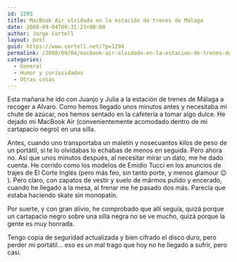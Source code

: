 ```yaml
---
id: 1293
title: MacBook Air olvidado en la estación de trenes de Málaga
date: 2008-09-04T00:31:23+00:00
author: Jorge Cortell
layout: post
guid: https://www.cortell.net/?p=1294
permalink: /2008/09/04/macbook-air-olvidado-en-la-estacion-de-trenes-de-malaga/
categories:
  - General
  - Humor y curiosidades
  - Otras cosas
---
```

Esta mañana he ido con Juanjo y Julia a la estación de trenes de Málaga a recoger a Alvaro. Como hemos llegado unos minutos antes y necesitaba mi chute de azúcar, nos hemos sentado en la cafetería a tomar algo dulce. He dejado mi MacBook Air (convenientemente acomodado dentro de mi cartapacio negro) en una silla.

Antes, cuando uno transportaba un maletín y nosecuantos kilos de peso de un portátil, si te lo olvidabas lo echabas de menos en seguida. Pero ahora no. Así que unos minutos después, al necesitar mirar un dato, me he dado cuenta. He corrido como los modelos de Emidio Tucci en los anuncios de trajes de El Corte Inglés (pero más feo, sin tanto porte, y menos glamour 😉 ). Pero claro, con zapatos de vestir y suelo de mármos pulido y encerado, cuando he llegado a la mesa, al frenar me he pasado dos más. Parecía que estaba haciendo skate sin monopatín.

Por suerte, y con gran alivio, he comprobado que allí seguía, quizá porque un cartapacio negro sobre una silla negra no se ve mucho, quizá porque la gente es muy honrada.

Tengo copia de seguridad actualizada y bien cifrado el disco duro, pero perder mi portátil... eso es un mal trago que hoy no he llegado a sufrir, pero casi.